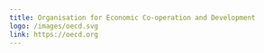 ```yaml
---
title: Organisation for Economic Co-operation and Development
logo: /images/oecd.svg
link: https://oecd.org
---
```


